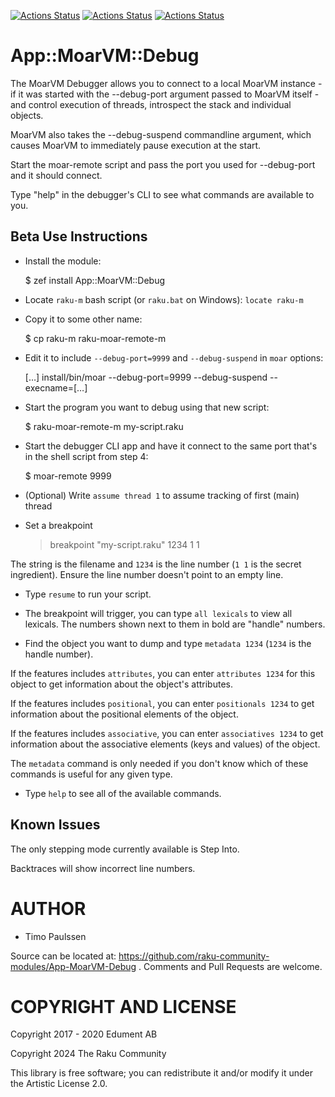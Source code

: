 [![Actions Status](https://github.com/raku-community-modules/App-MoarVM-Debug/actions/workflows/linux.yml/badge.svg)](https://github.com/raku-community-modules/App-MoarVM-Debug/actions) [![Actions Status](https://github.com/raku-community-modules/App-MoarVM-Debug/actions/workflows/macos.yml/badge.svg)](https://github.com/raku-community-modules/App-MoarVM-Debug/actions) [![Actions Status](https://github.com/raku-community-modules/App-MoarVM-Debug/actions/workflows/windows.yml/badge.svg)](https://github.com/raku-community-modules/App-MoarVM-Debug/actions)

App::MoarVM::Debug
==================

The MoarVM Debugger allows you to connect to a local MoarVM instance - if it was started with the --debug-port argument passed to MoarVM itself - and control execution of threads, introspect the stack and individual objects.

MoarVM also takes the --debug-suspend commandline argument, which causes MoarVM to immediately pause execution at the start.

Start the moar-remote script and pass the port you used for --debug-port and it should connect.

Type "help" in the debugger's CLI to see what commands are available to you.

Beta Use Instructions
---------------------

  * Install the module:

    $ zef install App::MoarVM::Debug

  * Locate `raku-m` bash script (or `raku.bat` on Windows): `locate raku-m`

  * Copy it to some other name:

    $ cp raku-m raku-moar-remote-m

  * Edit it to include `--debug-port=9999` and `--debug-suspend` in `moar` options:

    […] install/bin/moar --debug-port=9999 --debug-suspend --execname=[…]

  * Start the program you want to debug using that new script:

    $ raku-moar-remote-m  my-script.raku

  * Start the debugger CLI app and have it connect to the same port that's in the shell script from step 4:

    $ moar-remote 9999

  * (Optional) Write `assume thread 1` to assume tracking of first (main) thread

  * Set a breakpoint

    > breakpoint "my-script.raku" 1234 1 1

The string is the filename and `1234` is the line number (`1 1` is the secret ingredient). Ensure the line number doesn't point to an empty line.

  * Type `resume` to run your script.

  * The breakpoint will trigger, you can type `all lexicals` to view all lexicals. The numbers shown next to them in bold are "handle" numbers.

  * Find the object you want to dump and type `metadata 1234` (`1234` is the handle number).

If the features includes `attributes`, you can enter `attributes 1234` for this object to get information about the object's attributes.

If the features includes `positional`, you can enter `positionals 1234` to get information about the positional elements of the object.

If the features includes `associative`, you can enter `associatives 1234` to get information about the associative elements (keys and values) of the object.

The `metadata` command is only needed if you don't know which of these commands is useful for any given type.

  * Type `help` to see all of the available commands.

Known Issues
------------

The only stepping mode currently available is Step Into.

Backtraces will show incorrect line numbers.

AUTHOR
======

  * Timo Paulssen

Source can be located at: https://github.com/raku-community-modules/App-MoarVM-Debug . Comments and Pull Requests are welcome.

COPYRIGHT AND LICENSE
=====================

Copyright 2017 - 2020 Edument AB

Copyright 2024 The Raku Community

This library is free software; you can redistribute it and/or modify it under the Artistic License 2.0.


